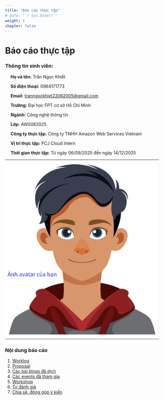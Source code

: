 ```yaml
---
title: "Báo cáo thực tập"
# date: "`r Sys.Date()`"
weight: 1
chapter: false
---
```


# Báo cáo thực tập
### Thông tin sinh viên:
&emsp; **Họ và tên:** Trần Ngọc Khiết

&emsp; **Số điện thoại:** 0964171773

&emsp; **Email:** tranngockhiet22062005@gmail.com

&emsp; **Trường:** Đại học FPT cơ sở Hồ Chí Minh

&emsp; **Ngành:** Công nghệ thông tin

&emsp; **Lớp:** AWS082025

&emsp; **Công ty thực tập:** Công ty TNHH Amazon Web Services Vietnam

&emsp; **Vị trí thực tập:** FCJ Cloud Intern

&emsp; **Thời gian thực tập:** Từ ngày 06/09/2025 đến ngày 14/12/2025

![Ảnh đại diện của bạn](/images/avatar.png)



### Nội dung báo cáo

1.  [Worklog](1-Worklog/)
2.  [Proposal](2-Proposal/)
3.  [Các bài blogs đã dịch](3-BlogsTranslated/)
4.  [Các events đã tham gia](4-EventParticipated/)
5.  [Workshop](5-Workshop/)
6.  [Tự đánh giá](6-Self-evaluation/)
7.  [Chia sẻ, đóng góp ý kiến](7-Feedback/)